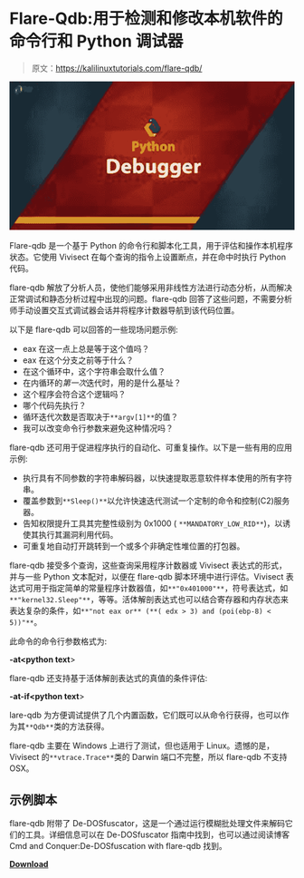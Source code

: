 # Flare-Qdb:用于检测和修改本机软件的命令行和 Python 调试器

> 原文：<https://kalilinuxtutorials.com/flare-qdb/>

[![](img/3d363ddbdda3693a970e9e0e80e166b4.png)](https://blogger.googleusercontent.com/img/b/R29vZ2xl/AVvXsEgdRiNhqVTWoeyu46YC70DIlN0k8newWx8Zd7_BWzJAka-yRJmjznPY6tNHFkHHO7M1zNiPlym5D5xZBzlIx-OcMoBbhTMOFw9f8Wku4s7IlQj8ALAhm18Zlx6-hTpmzgmnPzJOxZcYQ-Z5ooLPxrEPakDbRSbquEKxW122HJW1Kv_3k47XvnmVbnM5/s730/images.png)

Flare-qdb 是一个基于 Python 的命令行和脚本化工具，用于评估和操作本机程序状态。它使用 Vivisect 在每个查询的指令上设置断点，并在命中时执行 Python 代码。

flare-qdb 解放了分析人员，使他们能够采用非线性方法进行动态分析，从而解决正常调试和静态分析过程中出现的问题。flare-qdb 回答了这些问题，不需要分析师手动设置交互式调试器会话并将程序计数器导航到该代码位置。

以下是 flare-qdb 可以回答的一些现场问题示例:

*   eax 在这一点上总是等于这个值吗？
*   eax 在这个分支之前等于什么？
*   在这个循环中，这个字符串会取什么值？
*   在内循环的*第一次*迭代时，用的是什么基址？
*   这个程序会符合这个逻辑吗？
*   哪个代码先执行？
*   循环迭代次数是否取决于`**argv[1]**`的值？
*   我可以改变命令行参数来避免这种情况吗？

flare-qdb 还可用于促进程序执行的自动化、可重复操作。以下是一些有用的应用示例:

*   执行具有不同参数的字符串解码器，以快速提取恶意软件样本使用的所有字符串。
*   覆盖参数到`**Sleep()**`以允许快速迭代测试一个定制的命令和控制(C2)服务器。
*   告知权限提升工具其完整性级别为 0x1000 ( `**MANDATORY_LOW_RID**`)，以诱使其执行其漏洞利用代码。
*   可重复地自动打开跳转到一个或多个非确定性堆位置的打包器。

flare-qdb 接受多个查询，这些查询采用程序计数器或 Vivisect 表达式的形式，并与一些 Python 文本配对，以便在 flare-qdb 脚本环境中进行评估。Vivisect 表达式可用于指定简单的常量程序计数器值，如`**"0x401000"**`，符号表达式，如`**"kernel32.Sleep"**`，等等。活体解剖表达式也可以结合寄存器和内存状态来表达复杂的条件，如`**"not eax or** (**( edx > 3) and (poi(ebp-8) < 5))"**`。

此命令的命令行参数格式为:

**-at<vexpr-PC><python text**>

flare-qdb 还支持基于活体解剖表达式的真值的条件评估:

**-at-if<vexpr-PC><vexpr-conds><python text**>

lare-qdb 为方便调试提供了几个内置函数，它们既可以从命令行获得，也可以作为其`**Qdb**`类的方法获得。

flare-qdb 主要在 Windows 上进行了测试，但也适用于 Linux。遗憾的是，Vivisect 的`**vtrace.Trace**`类的 Darwin 端口不完整，所以 flare-qdb 不支持 OSX。

## 示例脚本

flare-qdb 附带了 De-DOSfuscator，这是一个通过运行模糊批处理文件来解码它们的工具。详细信息可以在 De-DOSfuscator 指南中找到，也可以通过阅读博客 Cmd and Conquer:De-DOSfuscation with flare-qdb 找到。

[**Download**](https://github.com/mandiant/flare-qdb)